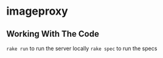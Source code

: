 imageproxy
==========


Working With The Code
---------------------

`rake run` to run the server locally
`rake spec` to run the specs
